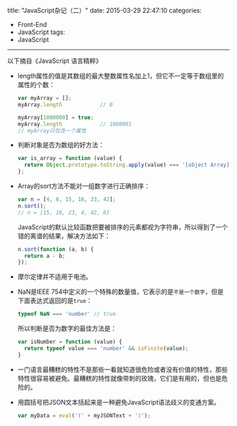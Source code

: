 title: "JavaScript杂记（二）"
date: 2015-03-29 22:47:10
categories:
- Front-End
- JavaScript
tags:
- JavaScript
---

以下摘自《JavaScript 语言精粹》
<!-- more -->
* length属性的值是其数组的最大整数属性名加上1，但它不一定等于数组里的属性的个数：
  ```js
  var myArray = [];
  myArray.length            // 0

  myArray[1000000] = true;
  myArray.length            // 1000001
  // myArray只包含一个属性
  ```

* 判断对象是否为数组的好方法：
  ```js
  var is_array = function (value) {
    return Object.prototype.toString.apply(value) === '[object Array]';
  };
  ```

* Array的sort方法不能对一组数字进行正确排序：
  ```js
  var n = [4, 8, 15, 16, 23, 42];
  n.sort();
  // n = [15, 16, 23, 4, 42, 8]
  ```
  JavaScript的默认比较函数把要被排序的元素都视为字符串，所以得到了一个错的离谱的结果，解决方法如下：
  ```js
  n.sort(function (a, b) {
    return a - b;
  });
  ```

* 摩尔定律并不适用于电池。

* NaN是IEEE 754中定义的一个特殊的数量值，它表示的是`不是一个数字`，但是下面表达式返回的是`true`：
  ```js
  typeof NaN === 'number' // true
  ```
  所以判断是否为数字的最佳方法是：
  ```js
  var isNumber = function (value) {
    return typeof value === 'number' && isFinite(value);
  }
  ```

* 一门语言最糟糕的特性不是那些一看就知道很危险或者没有价值的特性，那些特性很容易被避免。最糟糕的特性就像带刺的玫瑰，它们是有用的，但也是危险的。

* 用圆括号把JSON文本括起来是一种避免JavaScript语法歧义的变通方案。
  ```js
  var myData = eval('(' + myJSONText + ')');
  ```